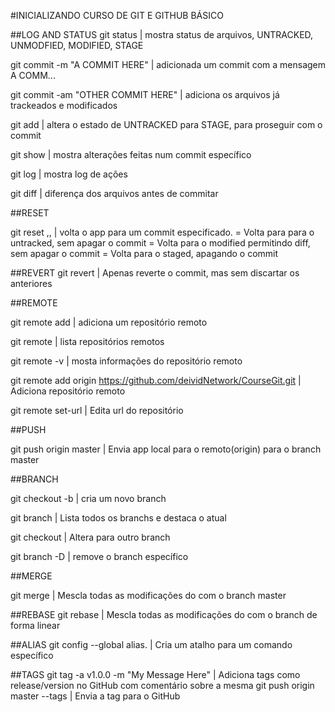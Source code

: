 #INICIALIZANDO CURSO DE GIT E GITHUB BÁSICO


##LOG AND STATUS
git status | mostra status de arquivos, UNTRACKED, UNMODFIED, MODIFIED, STAGE

git commit -m "A COMMIT HERE" | adicionada um commit com a mensagem A COMM...

git commit -am "OTHER COMMIT HERE" | adiciona os arquivos já trackeados e modificados

git add <file> | altera o estado de <file> UNTRACKED para STAGE, para proseguir com o commit

git show <commit-hash> | mostra alterações feitas num commit específico

git log | mostra log de ações

git diff | diferença dos arquivos antes de commitar

##RESET

git reset <soft>,<mixed>,<hard> <commit-hash> | volta o app para um commit especificado.
<soft> = Volta para para o untracked, sem apagar o commit
<mixed> = Volta para o modified permitindo diff, sem apagar o commit
<hard> = Volta para o staged, apagando o commit

##REVERT
git revert <commit-hash> | Apenas reverte o commit, mas sem discartar os anteriores

##REMOTE

git remote add <repository-name> <link-repository> | adiciona um repositório remoto

git remote | lista repositórios remotos

git remote -v | mosta informações do repositório remoto

git remote add origin https://github.com/deividNetwork/CourseGit.git | Adiciona repositório remoto

git remote set-url <name-repository> <new-url> | Edita url do repositório


##PUSH

git push origin master | Envia app local para o remoto(origin) para o branch master

##BRANCH

git checkout -b <nome-do-branch> | cria um novo branch

git branch | Lista todos os branchs e destaca o atual

git checkout <nome-do-branch> | Altera para outro branch

git branch -D <nome-do-branch> | remove o branch específico

##MERGE

git merge <nome-do-branch> | Mescla todas as modificações do <nome-do-branch> com o branch master

##REBASE
git rebase <nome-do-branch> | Mescla todas as modificações do <nome-do-branch> com o branch de forma linear


##ALIAS
git config --global alias.<shortcut> <command> | Cria um atalho para um comando específico

##TAGS
git tag -a v1.0.0 -m "My Message Here" | Adiciona tags como release/version no GitHub com comentário sobre a mesma
git push origin master --tags | Envia a tag para o GitHub